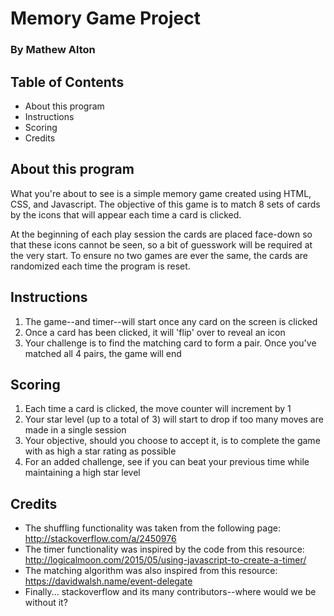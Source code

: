 # Memory Game Project
### By Mathew Alton

## Table of Contents

* About this program
* Instructions
* Scoring
* Credits

## About this program

What you're about to see is a simple memory game created using HTML, CSS, and Javascript. The objective of this game is to match 8 sets of cards by the icons that will appear each time a card is clicked. 

At the beginning of each play session the cards are placed face-down so that these icons cannot be seen, so a bit of guesswork will be required at the very start. To ensure no two games are ever the same, the cards are randomized each time the program is reset.

## Instructions

1. The game--and timer--will start once any card on the screen is clicked
2. Once a card has been clicked, it will 'flip' over to reveal an icon
3. Your challenge is to find the matching card to form a pair. Once you've matched all 4 pairs, the game will end

## Scoring

1. Each time a card is clicked, the move counter will increment by 1
2. Your star level (up to a total of 3) will start to drop if too many moves are made in a single session
3. Your objective, should you choose to accept it, is to complete the game with as high a star rating as possible
4. For an added challenge, see if you can beat your previous time while maintaining a high star level

## Credits

* The shuffling functionality was taken from the following page: http://stackoverflow.com/a/2450976
* The timer functionality was inspired by the code from this resource: http://logicalmoon.com/2015/05/using-javascript-to-create-a-timer/
* The matching algorithm was also inspired from this resource: https://davidwalsh.name/event-delegate
* Finally... stackoverflow and its many contributors--where would we be without it?
